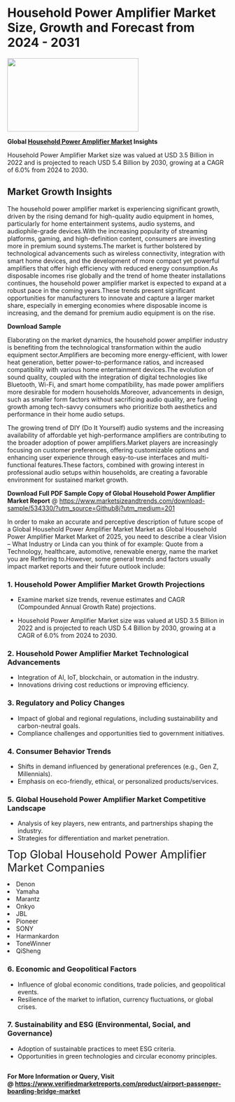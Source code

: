 <H1>Household Power Amplifier Market Size, Growth and Forecast from 2024 - 2031</H1><img class="aligncenter size-medium wp-image-584254" src="https://thirdeyenews.in/wp-content/uploads/2024/09/Global-Market-Research-300x168.jpeg" alt="" width="300" height="168" /><p><strong>Global&nbsp;<a href="https://www.marketsizeandtrends.com/download-sample/534330/?utm_source=Github8j?utm_medium=201">Household Power Amplifier Market</a> Insights</strong></p><p>Household Power Amplifier Market size was valued at USD 3.5 Billion in 2022 and is projected to reach USD 5.4 Billion by 2030, growing at a CAGR of 6.0% from 2024 to 2030.</p><p><h2>Market Growth Insights</h2> <p>The household power amplifier market is experiencing significant growth, driven by the rising demand for high-quality audio equipment in homes, particularly for home entertainment systems, audio systems, and audiophile-grade devices.With the increasing popularity of streaming platforms, gaming, and high-definition content, consumers are investing more in premium sound systems.The market is further bolstered by technological advancements such as wireless connectivity, integration with smart home devices, and the development of more compact yet powerful amplifiers that offer high efficiency with reduced energy consumption.As disposable incomes rise globally and the trend of home theater installations continues, the household power amplifier market is expected to expand at a robust pace in the coming years.These trends present significant opportunities for manufacturers to innovate and capture a larger market share, especially in emerging economies where disposable income is increasing, and the demand for premium audio equipment is on the rise.</p> <p><strong>Download Sample</strong></p> <p>Elaborating on the market dynamics, the household power amplifier industry is benefiting from the technological transformation within the audio equipment sector.Amplifiers are becoming more energy-efficient, with lower heat generation, better power-to-performance ratios, and increased compatibility with various home entertainment devices.The evolution of sound quality, coupled with the integration of digital technologies like Bluetooth, Wi-Fi, and smart home compatibility, has made power amplifiers more desirable for modern households.Moreover, advancements in design, such as smaller form factors without sacrificing audio quality, are fueling growth among tech-savvy consumers who prioritize both aesthetics and performance in their home audio setups.</p> <p>The growing trend of DIY (Do It Yourself) audio systems and the increasing availability of affordable yet high-performance amplifiers are contributing to the broader adoption of power amplifiers.Market players are increasingly focusing on customer preferences, offering customizable options and enhancing user experience through easy-to-use interfaces and multi-functional features.These factors, combined with growing interest in professional audio setups within households, are creating a favorable environment for sustained market growth.</p> <p><span class=""><strong>Download Full PDF Sample Copy of Global Household Power Amplifier Market Report</strong> @ <a href="https://www.marketsizeandtrends.com/download-sample/534330/?utm_source=Github8j?utm_medium=201" target="_blank">https://www.marketsizeandtrends.com/download-sample/534330/?utm_source=Github8j?utm_medium=201</a></span></p><p>In order to make an accurate and perceptive description of future scope of a Global&nbsp;Household Power Amplifier Market Market as Global&nbsp;Household Power Amplifier Market Market of 2025, you need to describe a clear Vision &ndash; What Industry or Linda can you think of for example: Quote from a Technology, healthcare, automotive, renewable energy, name the market you are Reffering to.However, some general trends and factors usually impact market reports and their future outlook include:</p><h3>1.&nbsp;<strong>Household Power Amplifier Market Growth Projections</strong></h3><ul><li>Examine market size trends, revenue estimates and CAGR (Compounded Annual Growth Rate) projections.</li><li><p>Household Power Amplifier Market size was valued at USD 3.5 Billion in 2022 and is projected to reach USD 5.4 Billion by 2030, growing at a CAGR of 6.0% from 2024 to 2030.</p></li></ul><h3>2.&nbsp;<strong>Household Power Amplifier Market Technological Advancements</strong></h3><ul><li>Integration of AI, IoT, blockchain, or automation in the industry.</li><li>Innovations driving cost reductions or improving efficiency.</li></ul><h3>3.&nbsp;<strong>Regulatory and Policy Changes</strong></h3><ul><li>Impact of global and regional regulations, including sustainability and carbon-neutral goals.</li><li>Compliance challenges and opportunities tied to government initiatives.</li></ul><h3>4.&nbsp;<strong>Consumer Behavior Trends</strong></h3><ul><li>Shifts in demand influenced by generational preferences (e.g., Gen Z, Millennials).</li><li>Emphasis on eco-friendly, ethical, or personalized products/services.</li></ul><h3>5.&nbsp;<strong>Global Household Power Amplifier Market Competitive Landscape</strong></h3><ul><li>Analysis of key players, new entrants, and partnerships shaping the industry.</li><li>Strategies for differentiation and market penetration.</li></ul><p data-pm-slice="1 1 []"><span style="color: inherit; font-family: inherit; font-size: 25px;">Top Global Household Power Amplifier Market Companies</span></p><div class="" data-test-id=""><p><li>Denon</li><li> Yamaha</li><li> Marantz</li><li> Onkyo</li><li> JBL</li><li> Pioneer</li><li> SONY</li><li> Harmankardon</li><li> ToneWinner</li><li> QiSheng</li></p></div><h3>6.&nbsp;<strong>Economic and Geopolitical Factors</strong></h3><ul><li>Influence of global economic conditions, trade policies, and geopolitical events.</li><li>Resilience of the market to inflation, currency fluctuations, or global crises.</li></ul><h3>7.&nbsp;<strong>Sustainability and ESG (Environmental, Social, and Governance)</strong></h3><ul><li>Adoption of sustainable practices to meet ESG criteria.</li><li>Opportunities in green technologies and circular economy principles.</li></ul><h2><strong style="font-size: 14px;">For More Information or Query, Visit @&nbsp;</strong><a style="background-color: #ffffff; font-size: 14px;" href="https://www.marketsizeandtrends.com/report/household-power-amplifier-market/" target="_blank">https://www.verifiedmarketreports.com/product/airport-passenger-boarding-bridge-market</a></h2>